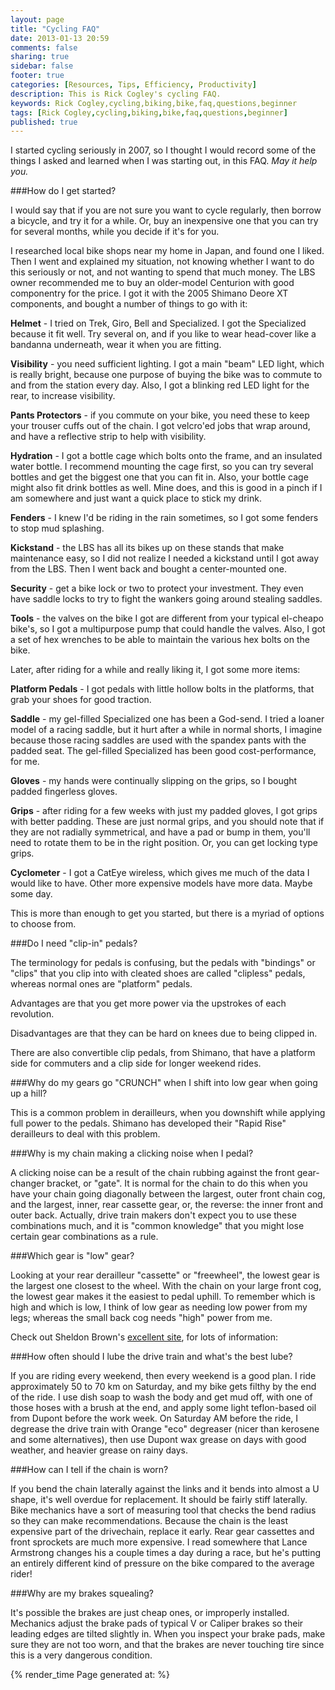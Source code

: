 ```yaml
---
layout: page
title: "Cycling FAQ"
date: 2013-01-13 20:59
comments: false
sharing: true
sidebar: false
footer: true
categories: [Resources, Tips, Efficiency, Productivity]
description: This is Rick Cogley's cycling FAQ.
keywords: Rick Cogley,cycling,biking,bike,faq,questions,beginner
tags: [Rick Cogley,cycling,biking,bike,faq,questions,beginner]
published: true
---
```

I started cycling seriously in 2007, so I thought I would record some of the things I asked and learned when I was starting out, in this FAQ. _May it help you._

###How do I get started?

I would say that if you are not sure you want to cycle regularly, then borrow a bicycle, and try it for a while. Or, buy an inexpensive one that you can try for several months, while you decide if it's for you. 

I researched local bike shops near my home in Japan, and found one I liked. Then I went and explained my situation, not knowing whether I want to do this seriously or not, and not wanting to spend that much money. The LBS owner recommended me to buy an older-model Centurion with good componentry for the price. I got it with the 2005 Shimano Deore XT components, and bought a number of things to go with it: 

__Helmet__ - I tried on Trek, Giro, Bell and Specialized. I got the Specialized because it fit well. Try several on, and if you like to wear head-cover like a bandanna underneath, wear it when you are fitting. 

__Visibility__ - you need sufficient lighting. I got a main "beam" LED light, which is really bright, because one purpose of buying the bike was to commute to and from the station every day. Also, I got a blinking red LED light for the rear, to increase visibility. 

__Pants Protectors__ - if you commute on your bike, you need these to keep your trouser cuffs out of the chain. I got velcro'ed jobs that wrap around, and have a reflective strip to help with visibility. 

__Hydration__ - I got a bottle cage which bolts onto the frame, and an insulated water bottle. I recommend mounting the cage first, so you can try several bottles and get the biggest one that you can fit in. Also, your bottle cage might also fit drink bottles as well. Mine does, and this is good in a pinch if I am somewhere and just want a quick place to stick my drink. 

__Fenders__ - I knew I'd be riding in the rain sometimes, so I got some fenders to stop mud splashing. 

__Kickstand__ - the LBS has all its bikes up on these stands that make maintenance easy, so I did not realize I needed a kickstand until I got away from the LBS. Then I went back and bought a center-mounted one. 

__Security__ - get a bike lock or two to protect your investment. They even have saddle locks to try to fight the wankers going around stealing saddles. 

__Tools__ - the valves on the bike I got are different from your typical el-cheapo bike's, so I got a multipurpose pump that could handle the valves. Also, I got a set of hex wrenches to be able to maintain the various hex bolts on the bike. 

Later, after riding for a while and really liking it, I got some more items: 

__Platform Pedals__ - I got pedals with little hollow bolts in the platforms, that grab your shoes for good traction. 

__Saddle__ - my gel-filled Specialized one has been a God-send. I tried a loaner model of a racing saddle, but it hurt after a while in normal shorts, I imagine because those racing saddles are used with the spandex pants with the padded seat. The gel-filled Specialized has been good cost-performance, for me. 

__Gloves__ - my hands were continually slipping on the grips, so I bought padded fingerless gloves. 

__Grips__ - after riding for a few weeks with just my padded gloves, I got grips with better padding. These are just normal grips, and you should note that if they are not radially symmetrical, and have a pad or bump in them, you'll need to rotate them to be in the right position. Or, you can get locking type grips. 

__Cyclometer__ - I got a CatEye wireless, which gives me much of the data I would like to have. Other more expensive models have more data. Maybe some day. 

This is more than enough to get you started, but there is a myriad of options to choose from. 

###Do I need "clip-in" pedals?

The terminology for pedals is confusing, but the pedals with "bindings" or "clips" that you clip into with cleated shoes are called "clipless" pedals, whereas normal ones are "platform" pedals. 

Advantages are that you get more power via the upstrokes of each revolution. 

Disadvantages are that they can be hard on knees due to being clipped in. 

There are also convertible clip pedals, from Shimano, that have a platform side for commuters and a clip side for longer weekend rides. 

###Why do my gears go "CRUNCH" when I shift into low gear when going up a hill?

This is a common problem in derailleurs, when you downshift while applying full power to the pedals. Shimano has developed their "Rapid Rise" derailleurs to deal with this problem. 

###Why is my chain making a clicking noise when I pedal?

A clicking noise can be a result of the chain rubbing against the front gear-changer bracket, or "gate". It is normal for the chain to do this when you have your chain going diagonally between the largest, outer front chain cog, and the largest, inner, rear cassette gear, or, the reverse: the inner front and outer back. Actually, drive train makers don't expect you to use these combinations much, and it is "common knowledge" that you might lose certain gear combinations as a rule. 

###Which gear is "low" gear?

Looking at your rear derailleur "cassette" or "freewheel", the lowest gear is the largest one closest to the wheel. With the chain on your large front cog, the lowest gear makes it the easiest to pedal uphill. To remember which is high and which is low, I think of low gear as needing low power from my legs; whereas the small back cog needs "high" power from me. 

Check out Sheldon Brown's [excellent site](http://www.sheldonbrown.com), for lots of information: 

###How often should I lube the drive train and what's the best lube?

If you are riding every weekend, then every weekend is a good plan. I ride approximately 50 to 70 km on Saturday, and my bike gets filthy by the end of the ride. I use dish soap to wash the body and get mud off, with one of those hoses with a brush at the end, and apply some light teflon-based oil from Dupont before the work week. On Saturday AM before the ride, I degrease the drive train with Orange "eco" degreaser (nicer than kerosene and some alternatives), then use Dupont wax grease on days with good weather, and heavier grease on rainy days. 

###How can I tell if the chain is worn?

If you bend the chain laterally against the links and it bends into almost a U shape, it's well overdue for replacement. It should be fairly stiff laterally. Bike mechanics have a sort of measuring tool that checks the bend radius so they can make recommendations. Because the chain is the least expensive part of the drivechain, replace it early. Rear gear cassettes and front sprockets are much more expensive. I read somewhere that Lance Armstrong changes his a couple times a day during a race, but he's putting an entirely different kind of pressure on the bike compared to the average rider! 

###Why are my brakes squealing?

It's possible the brakes are just cheap ones, or improperly installed. Mechanics adjust the brake pads of typical V or Caliper brakes so their leading edges are tilted slightly in. When you inspect your brake pads, make sure they are not too worn, and that the brakes are never touching tire since this is a very dangerous condition. 

{% render_time Page generated at: %}